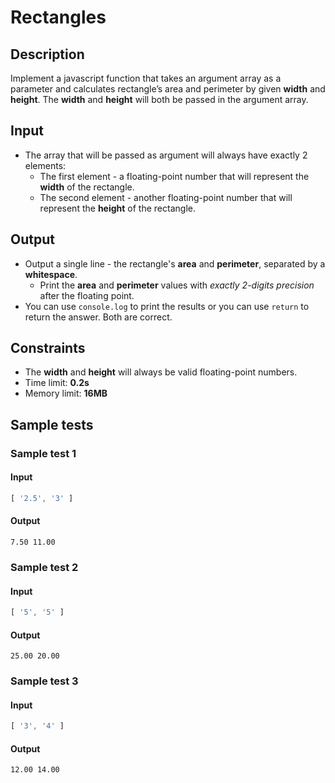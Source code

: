 # Rectangles

## Description
Implement a javascript function that takes an argument array as a parameter and calculates rectangle’s area and perimeter by given **width** and **height**. 
The **width** and **height** will both be passed in the argument array.

## Input
- The array that will be passed as argument will always have exactly 2 elements:
  - The first element -  a floating-point number that will represent the **width** of the rectangle.
  - The second element - another floating-point number that will represent the **height** of the rectangle.

## Output
- Output a single line - the rectangle's **area** and **perimeter**, separated by a **whitespace**.
  - Print the **area** and **perimeter** values with _exactly 2-digits precision_ after the floating point.
- You can use `console.log` to print the results or you can use `return` to return the answer. Both are correct.

## Constraints
- The **width** and **height** will always be valid floating-point numbers.
- Time limit: **0.2s**
- Memory limit: **16MB**

## Sample tests

### Sample test 1

#### Input
```js
[ '2.5', '3' ]
```

#### Output
```
7.50 11.00
```

### Sample test 2

#### Input
```js
[ '5', '5' ]
```

#### Output
```
25.00 20.00
```
### Sample test 3

#### Input
```js
[ '3', '4' ]
```

#### Output
```
12.00 14.00
```